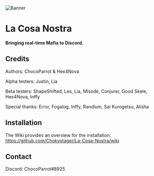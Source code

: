 ![Banner](https://github.com/Chokyotager/La-Cosa-Nostra/blob/master/assets/game-start.jpg?raw=true)

# La Cosa Nostra
**Bringing real-time Mafia to Discord.**

## Credits
Authors: ChocoParrot & Hex4Nova

Alpha testers: Justin, Lia

Beta testers: ShapeShifted, Les, Lia, Misode, Conjurer, Good Skele, Hex4Nova, Inffy

Special thanks: Error, Fogalog, Inffy, Randium, Sai Kurogetsu, Alisha

## Installation
The Wiki provides an overview for the installation: https://github.com/Chokyotager/La-Cosa-Nostra/wiki

## Contact
Discord: ChocoParrot#8925
